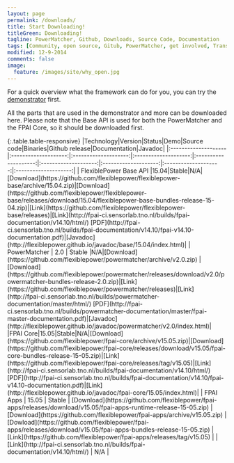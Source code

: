 ```yaml
---
layout: page
permalink: /downloads/
title: Start Downloading!
titleGreen: Downloading!
tagline: PowerMatcher, Github, Downloads, Source Code, Documentation 
tags: [Community, open source, Gitub, PowerMatcher, get involved, Transactive Energy]
modified: 12-9-2014
comments: false
image:
  feature: /images/site/why_open.jpg
---
```


For a quick overview what the framework can do for you, you can try the [demonstrator](https://github.com/flexiblepower/fpai-apps/releases/download/v15.05/fpai-apps-runtime-release-15-05.zip) first.

All the parts that are used in the demonstrator and more can be downloaded here. Please note that the Base API is used for both the PowerMatcher and the FPAI Core, so it should be downloaded first.

<div class="table-responsive" markdown="1">{:.table.table-responsive}
|Technology|Version|Status|Demo|Source code|Binaries|Github release|Documentation|Javadoc| 
|:--------------------|:--------------------:|:--------------------:|:--------------------:|:--------------------:|:--------------------:|:--------------------:|:--------------------:|:--------------------:|
| FlexiblePower Base API |15.04|Stable|N/A|[Download](https://github.com/flexiblepower/flexiblepower-base/archive/15.04.zip)|[Download](https://github.com/flexiblepower/flexiblepower-base/releases/download/15.04/flexiblepower-base-bundles-release-15-04.zip)|[Link](https://github.com/flexiblepower/flexiblepower-base/releases)|[Link](http://fpai-ci.sensorlab.tno.nl/builds/fpai-documentation/v14.10/html/) [PDF](http://fpai-ci.sensorlab.tno.nl/builds/fpai-documentation/v14.10/fpai-v14.10-documentation.pdf)|[Javadoc](http://flexiblepower.github.io/javadoc/base/15.04/index.html)|
| PowerMatcher | 2.0 | Stable |N/A|[Download](https://github.com/flexiblepower/powermatcher/archive/v2.0.zip) |[Download](https://github.com/flexiblepower/powermatcher/releases/download/v2.0/powermatcher-bundles-release-2.0.zip)|[Link](https://github.com/flexiblepower/powermatcher/releases)|[Link](http://fpai-ci.sensorlab.tno.nl/builds/powermatcher-documentation/master/html/) [PDF](http://fpai-ci.sensorlab.tno.nl/builds/powermatcher-documentation/master/fpai-master-documentation.pdf)|[Javadoc](http://flexiblepower.github.io/javadoc/powermatcher/v2.0/index.html)| 
|FPAI Core|15.05|Stable|N/A|[Download](https://github.com/flexiblepower/fpai-core/archive/v15.05.zip)|[Download](https://github.com/flexiblepower/fpai-core/releases/download/v15.05/fpai-core-bundles-release-15-05.zip)|[Link](https://github.com/flexiblepower/fpai-core/releases/tag/v15.05)|[Link](http://fpai-ci.sensorlab.tno.nl/builds/fpai-documentation/v14.10/html/) [PDF](http://fpai-ci.sensorlab.tno.nl/builds/fpai-documentation/v14.10/fpai-v14.10-documentation.pdf)|[Link](http://flexiblepower.github.io/javadoc/fpai-core/15.05/index.html)|
| FPAI Apps | 15.05 | Stable | [Download](https://github.com/flexiblepower/fpai-apps/releases/download/v15.05/fpai-apps-runtime-release-15-05.zip) | [Download](https://github.com/flexiblepower/fpai-apps/archive/v15.05.zip) | [Dowload](https://github.com/flexiblepower/fpai-apps/releases/download/v15.05/fpai-apps-bundles-release-15-05.zip) | [Link](https://github.com/flexiblepower/fpai-apps/releases/tag/v15.05) | | [Link](http://fpai-ci.sensorlab.tno.nl/builds/fpai-documentation/v14.10/html/) | N/A |
